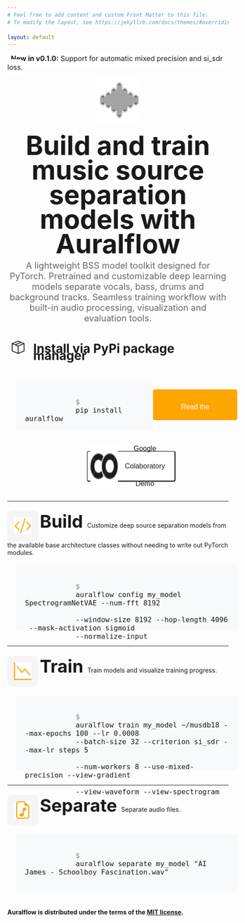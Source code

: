 ```yaml
---
# Feel free to add content and custom Front Matter to this file.
# To modify the layout, see https://jekyllrb.com/docs/themes/#overriding-theme-defaults

layout: default
---
```


<span style="background-color: white; color: #1c1c1c; border-radius: 20px; padding: 8px; font-size: 16px; border-color: #1c1c1c; border: 2px">
    <text style="font-weight: bold; font-size: 16px">New in v0.1.0:</text> Support for automatic mixed precision and si_sdr loss.
</span>

<div style='display: flex; justify-content: center'>
    <span class="logo" style="display: inline-block; padding: 15px; margin: 0px; border-radius: 10px;
    justify-content: center">
        <img src="static/soundwave.svg" width="100" height="100"
        style="vertical-align: middle; margin-right: 0px; margin-left: 0px; padding-left: 0px; padding-right: 0px">
    </span>
</div>

<span style="display: block; font-size: 60px; line-height: 3.5rem; font-weight: bold; text-align: center; margin: 10px">
    Build and train music source separation models with Auralflow
</span>

<span style="margin: 0px; display: block; text-align: center; font-size: 20px; color: dimgray">
A lightweight BSS model toolkit designed for PyTorch. Pretrained and customizable
deep learning models separate vocals, bass, drums and background tracks.
Seamless training workflow with built-in audio processing,
visualization and evaluation tools. </span>

<div style="display: flex; flex-direction: row; justify-content: center; width: 100%; align-items: center;">
    <div style="display; margin-bottom: 0px; padding-bottom: 0px; margin: 10px"><img src="static/box-seam.svg" width="30" height="30"></div>
    <div style="display; margin-bottom: 0px; padding-bottom: 0px; font-weight: bold; margin: 10px; line-height: 1rem"><h1>Install via PyPi package manager</h1></div>
</div>
<div style="display: flex; flex-direction: row; justify-content: center; width: 100%; align-items: center; padding: 20px;">
    <div style="display: flex; flex-direction: row; justify-content: space-between; width: 550px; align-items: center;">
        <code style="font-size: 16px; font-weight: 200; text-align: middle; background-color: #f8f9fa; border: none; border-color: transparent; padding: 20px; height: 70px;">
            <text style="color: grey">$</text>
            pip install auralflow
    <!--         <i class="bi bi-clipboard"></i> -->
        </code>
        <button type="button" class=".btn .btn-outline" style="display: flex; flex-direction: row; padding: 20px; font-size: 16px; font-weight: 200;
        height: 70px; background-color: orange; border: none; border-color: transparent; border-radius: 4px">
<!--             <div style="display: flex; align-items: center; padding: 0px; margin: 0px"><img src="static/book.svg" style="color: white"></div> -->
            <div style="display: flex">
                <a href="api_documentation/documentation.html" style="color: white; line-height: 40px; text-decoration: none">
                    Read the Documentation
                </a>
            </div>
        </button>
    </div>
</div>
<div style="display: flex; flex-direction: row; justify-content: center; width: 100%; align-items: center; padding: 30px;">
    <div style="display: flex; flex-direction: row; justify-content: center; width: 40%; align-items: center; padding-left: 10px; padding-right: 10px">
        <button type="button" class=".btn .btn-outline" style="display: flex; flex-direction: row; font-size: 16px; font-weight: 200;
        height: 70px; background-color: white; border-color: #1c1c1c; border-radius: 4px; width: 100%">
            <div style="display: flex; align-items: center; padding: 0px; margin: 0px; height: 100%">
                <span style="display: inline-block; margin: 0px; padding: 0px">
                    <img src="static/colab_logo.svg" width="100" height="100" style="vertical-align: middle">
                </span>
            </div>
            <div style="display: flex; align-items: center; text-align: center; height: 100%; ">
                <a href="https://colab.research.google.com/drive/16IezJ1YXPUPJR5U7XkxfThviT9-JgG4X?usp=sharing" style="color: #1c1c1c; line-height: 40px; text-decoration: none">
                    Google Colaboratory Demo
                </a>
            </div>
        </button>
    </div>
</div>
<!-- <i class="fa-solid fa-user"></i> -->
<div style="display: flex; flex-direction: row; justify-content: center; width: 100%; align-items: center">
    <div style="display: flex; flex-direction: row; justify-content: space-between; width: 50%; align-items: center">
<!--         <div style="font-weight: bold">Version v0.1.0</div> -->
<!--         <div> -->
<!--         </div> -->
        <div>
        </div>
    </div>
</div>

<hr>

<span style="display: inline-block; padding: 15px; margin: 0px; background-color: whitesmoke; border-radius: 10px">
    <img src="static/code-slash.svg" width="40" height="40" style="vertical-align: middle">
</span>

<span style="font-size: 40px; line-height: 4rem; font-weight: bold">
    Build
</span>

<span style="margin: 0px">
Customize deep source separation models from the available base architecture
classes without needing to write out PyTorch modules.
</span>
<!-- <h2> Via the command line</h2> -->
<div style="display: flex; flex-direction: row; width: 100%; align-items: center; padding: 20px;">
    <div style="display: flex; flex-direction: row; justify-content: space-between; align-items: center; width: 100%">
        <code style="font-size: 16px; font-weight: 200; background-color: #f8f9fa; padding: 20px; height: 110px; width: 100%">
            <text style="color: grey">$</text>
            auralflow config my_model SpectrogramNetVAE --num-fft 8192 <br>
            --window-size 8192 --hop-length 4096 <br> --mask-activation sigmoid
            --normalize-input
    <!--         <i class="bi bi-clipboard"></i> -->
        </code>
    </div>
</div>

<!-- <h2> Via Python code</h2> -->

<hr>

<span style="display: inline-block; padding: 15px; margin: 0px; background-color: whitesmoke; border-radius: 10px">
    <img src="static/graph-down.svg" width="40" height="40" style="vertical-align: middle">
</span>

<span style="font-size: 40px; line-height: 4rem; font-weight: bold">
    Train
</span>

<span style="margin: 0px">
Train models and visualize training progress. </span>

<div style="display: flex; flex-direction: row; width: 100%; align-items: center; padding: 20px;">
    <div style="display: flex; flex-direction: row; justify-content: space-between; align-items: center; width: 100%">
        <code style="font-size: 16px; font-weight: 200; background-color: #f8f9fa; padding: 20px; height: 130px; width: 100%">
            <text style="color: grey">$</text>
            auralflow train my_model ~/musdb18 --max-epochs 100 --lr 0.0008
            --batch-size 32 --criterion si_sdr --max-lr steps 5 <br>
            --num-workers 8 --use-mixed-precision --view-gradient <br>
            --view-waveform --view-spectrogram
    <!--         <i class="bi bi-clipboard"></i> -->
        </code>
    </div>
</div>

<hr>

<span style="display: inline-block; padding: 15px; margin: 0px; background-color: whitesmoke; border-radius: 10px">
    <img src="static/file-earmark-music.svg" width="40" height="40" style="vertical-align: middle">
</span>


<span style="font-size: 40px; line-height: 4rem; font-weight: bold">
    Separate
</span>

<span style="margin: 0px">
Separate audio files. </span>

<div style="display: flex; flex-direction: row; width: 100%; align-items: center; padding: 20px;">
    <div style="display: flex; flex-direction: row; justify-content: space-between; align-items: center; width: 100%">
        <code style="font-size: 16px; font-weight: 200; background-color: #f8f9fa; padding: 20px; height: 90px; width: 100%">
            <text style="color: grey">$</text>
            auralflow separate my_model "AI James - Schoolboy Fascination.wav"
    <!--         <i class="bi bi-clipboard"></i> -->
        </code>
    </div>
</div>



<!-- #### Example -->

<!-- ```python -->
<!-- from auralflow.losses import component_loss -->
<!-- import torch -->


<!-- # generate pretend mask, target and residual spectrogram data -->
<!-- mask = torch.rand((16, 512, 173, 1)).float() -->
<!-- target = torch.rand((16, 512, 173, 1)).float() -->
<!-- residual = torch.rand((16, 512, 173, 1)).float() -->

<!-- # weighted loss criterion -->
<!-- loss = component_loss( -->
<!--     mask=mask, target=target, residual=residual, alpha=0.2, beta=0.8 -->
<!-- ) -->

<!-- # scalar value of batch loss -->
<!-- loss_val = loss.item() -->

<!-- # backprop -->
<!-- loss.backward() -->
<!-- ``` -->

<h4>
    Auralflow is distributed under the terms of the
    <a href="https://github.com/kianzohoury/auralflow/blob/main/LICENSE"> MIT license</a>.
</h4>

